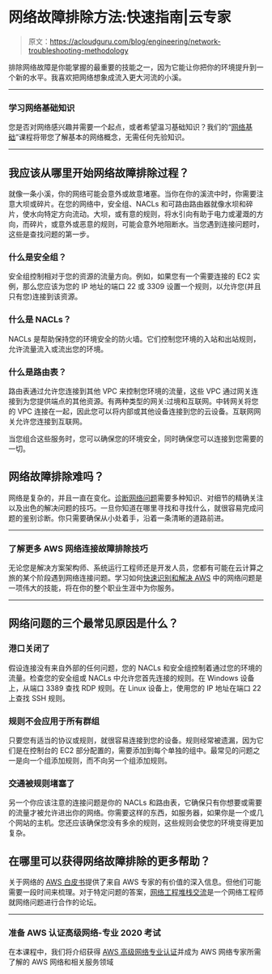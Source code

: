 # 网络故障排除方法:快速指南|云专家

> 原文：<https://acloudguru.com/blog/engineering/network-troubleshooting-methodology>

排除网络故障是你能掌握的最重要的技能之一，因为它能让你把你的环境提升到一个新的水平。我喜欢把网络想象成流入更大河流的小溪。

* * *

### **学习网络基础知识**

您是否对网络感兴趣并需要一个起点，或者希望温习基础知识？我们的“[网络基础](https://acloudguru.com/course/networking-foundations)”课程将带您了解基本的网络概念，无需任何先验知识。

* * *

## 我应该从哪里开始网络故障排除过程？

就像一条小溪，你的网络可能会意外或故意堵塞。当你在你的溪流中时，你需要注意大坝或碎片。在您的网络中，安全组、NACLs 和可路由路由器就像水坝和碎片，使水向特定方向流动。大坝，或有意的规则，将水引向有助于电力或灌溉的方向，而碎片，或意外或恶意的规则，可能会意外地阻断水。当您遇到连接问题时，这些是查找问题的第一步。

### 什么是安全组？

安全组控制相对于您的资源的流量方向。例如，如果您有一个需要连接的 EC2 实例，那么您应该为您的 IP 地址的端口 22 或 3309 设置一个规则，以允许您(并且只有您)连接到该资源。

### 什么是 NACLs？

NACLs 是帮助保持您的环境安全的防火墙。它们控制您环境的入站和出站规则，允许流量流入或流出您的环境。

### 什么是路由表？

路由表通过允许您连接到其他 VPC 来控制您环境的流量，这些 VPC 通过网关连接到为您提供端点的其他资源。有两种类型的网关:过境和互联网。中转网关将您的 VPC 连接在一起，因此您可以将内部或其他设备连接到您的云设备。互联网网关允许您连接到互联网。

当您组合这些服务时，您可以确保您的环境安全，同时确保您可以连接到您需要的一切。

## 网络故障排除难吗？

网络是复杂的，并且一直在变化。[诊断网络问题](https://acloudguru.com/blog/engineering/ask-the-experts-10-cloud-migration-challenges)需要多种知识、对细节的精确关注以及出色的解决问题的技巧。一旦你知道在哪里寻找和寻找什么，就很容易完成问题的鉴别诊断。你只需要确保从小处着手，沿着一条清晰的道路前进。

* * *

### **了解更多 AWS 网络连接故障排除技巧**

无论您是解决方案架构师、系统运行工程师还是开发人员，您都有可能在云计算之旅的某个阶段遇到网络连接问题。学习如何[快速识别和解决 AWS](https://acloudguru.com/blog/engineering/top-5-tips-for-troubleshooting-network-connectivity-in-aws) 中的网络问题是一项伟大的技能，将在你的整个职业生涯中为你服务。

* * *

## 网络问题的三个最常见原因是什么？

### 港口关闭了

假设连接没有来自外部的任何问题，您的 NACLs 和安全组控制着通过您的环境的流量。检查您的安全组或 NACLs 中允许您首先连接的规则。在 Windows 设备上，从端口 3389 查找 RDP 规则。在 Linux 设备上，使用您的 IP 地址在端口 22 上查找 SSH 规则。

### 规则不会应用于所有群组

只要您有适当的协议或规则，就很容易连接到您的设备。规则经常被遗漏，因为它们是在控制台的 EC2 部分配置的，需要添加到每个单独的组中。最常见的问题之一是向一个组添加规则，而不向另一个组添加规则。

### 交通被规则堵塞了

另一个你应该注意的连接问题是你的 NACLs 和路由表，它确保只有你想要或需要的流量才被允许进出你的网络。你需要这样的东西，如服务器，如果你是一个或几个网站的主机。您还应该确保您没有多余的规则，这些规则会使您的环境变得更加复杂。

## 在哪里可以获得网络故障排除的更多帮助？

关于网络的 [AWS 白皮书](https://aws.amazon.com/whitepapers/?whitepapers-main.sort-by=item.additionalFields.sortDate&whitepapers-main.sort-order=desc&awsf.whitepapers-content-type=*all&awsf.whitepapers-global-methodology=*all&awsf.whitepapers-tech-category=tech-category%23networking-content-dev&awsf.whitepapers-industries=*all&awsf.whitepapers-business-category=*all)提供了来自 AWS 专家的有价值的深入信息。但他们可能需要一段时间来梳理。对于特定问题的答案，[网络工程堆栈交流](https://networkengineering.stackexchange.com/)是一个网络工程师就网络问题进行合作的论坛。

* * *

### **准备 AWS 认证高级网络-专业 2020 考试**

在本课程中，我们将介绍获得 [AWS 高级网络专业认证](https://acloudguru.com/course/aws-certified-advanced-networking-specialty-2)并成为 AWS 网络专家所需了解的 AWS 网络和相关服务领域